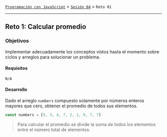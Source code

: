 [`Programación con JavaScript`](../../Readme.md) > [`Sesión 04`](../Readme.md) > `Reto 01`

---

## Reto 1: Calcular promedio

### Objetivos

Implementar adecuadamente los conceptos vistos hasta el momento sobre ciclos y arreglos para solucionar un problema.

#### Requisitos

`N/A`

#### Desarrollo

Dado el arreglo `numbers` compuesto solamente por números enteros mayores que cero, obtener el promedio de todos sus
elementos.

```javascript
const numbers = [5, 3, 4, 7, 2, 1, 9, 7, 7]
```

> Para calcular el promedio se divide la suma de todos los elementos entre el número total de elementos.
